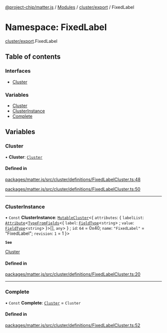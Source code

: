 [@project-chip/matter.js](../README.md) / [Modules](../modules.md) / [cluster/export](cluster_export.md) / FixedLabel

# Namespace: FixedLabel

[cluster/export](cluster_export.md).FixedLabel

## Table of contents

### Interfaces

- [Cluster](../interfaces/cluster_export.FixedLabel.Cluster.md)

### Variables

- [Cluster](cluster_export.FixedLabel.md#cluster)
- [ClusterInstance](cluster_export.FixedLabel.md#clusterinstance)
- [Complete](cluster_export.FixedLabel.md#complete)

## Variables

### Cluster

• **Cluster**: [`Cluster`](../interfaces/cluster_export.FixedLabel.Cluster.md)

#### Defined in

[packages/matter.js/src/cluster/definitions/FixedLabelCluster.ts:48](https://github.com/project-chip/matter.js/blob/6d3b6a5d957d88a9231d6ecab4bb41f8133112be/packages/matter.js/src/cluster/definitions/FixedLabelCluster.ts#L48)

[packages/matter.js/src/cluster/definitions/FixedLabelCluster.ts:50](https://github.com/project-chip/matter.js/blob/6d3b6a5d957d88a9231d6ecab4bb41f8133112be/packages/matter.js/src/cluster/definitions/FixedLabelCluster.ts#L50)

___

### ClusterInstance

• `Const` **ClusterInstance**: [`MutableCluster`](../interfaces/cluster_export.MutableCluster-1.md)\<\{ `attributes`: \{ `labelList`: [`Attribute`](../interfaces/cluster_export.Attribute.md)\<[`TypeFromFields`](tlv_export.md#typefromfields)\<\{ `label`: [`FieldType`](../interfaces/tlv_export.FieldType.md)\<`string`\> ; `value`: [`FieldType`](../interfaces/tlv_export.FieldType.md)\<`string`\>  }\>[], `any`\>  } ; `id`: ``64`` = 0x40; `name`: ``"FixedLabel"`` = "FixedLabel"; `revision`: ``1`` = 1 }\>

**`See`**

[Cluster](cluster_export.FixedLabel.md#cluster)

#### Defined in

[packages/matter.js/src/cluster/definitions/FixedLabelCluster.ts:20](https://github.com/project-chip/matter.js/blob/6d3b6a5d957d88a9231d6ecab4bb41f8133112be/packages/matter.js/src/cluster/definitions/FixedLabelCluster.ts#L20)

___

### Complete

• `Const` **Complete**: [`Cluster`](../interfaces/cluster_export.FixedLabel.Cluster.md) = `Cluster`

#### Defined in

[packages/matter.js/src/cluster/definitions/FixedLabelCluster.ts:52](https://github.com/project-chip/matter.js/blob/6d3b6a5d957d88a9231d6ecab4bb41f8133112be/packages/matter.js/src/cluster/definitions/FixedLabelCluster.ts#L52)
